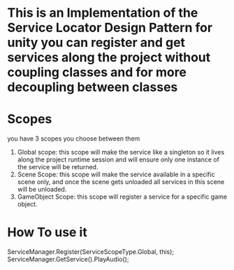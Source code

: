 # This is an Implementation of the Service Locator Design Pattern for unity you can register and get services along the project without coupling classes and for more decoupling between classes 

# Scopes
you have 3 scopes you choose between them 
1. Global scope: this scope will make the service like a singleton so it lives along the project runtime session and will ensure only one instance of the service will be returned.
2. Scene Scope: this scope will make the service available in a specific scene only, and once the scene gets unloaded all services in this scene will be unloaded.
3. GameObject Scope: this scope will register a service for a specific game object.

# How To use it 
ServiceManager.Register<IAudioManager>(ServiceScopeType.Global, this);
ServiceManager.GetService<IAudioManager>().PlayAudio();
